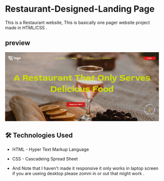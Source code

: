  # Restaurant-Designed-Landing Page 

This is a Restaurant website,
This is basically one pager website project made in HTML/CSS .

## preview 
![](assets/Project-02.png)
## 🛠 Technologies Used
  - HTML - Hyper Text Markup Language
  - CSS - Cascadeing Spread Sheet 
  
- And Note that I haven't made it responsive it only works in laptop screen if you are useing desktop please zomm in or out that might work .








 